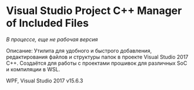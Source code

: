 ﻿# Visual Studio Project C++ Manager of Included Files

*В процессе, еще не рабочая версия*

Описание:
Утилита для удобного и быстрого добавления, редактирования файлов и структуры папок в проекте Visual Studio 2017 С++. 
Создаётся для работы с проектами прошивок для различных SoC и компиляции в WSL. 

WPF, Visual Studio 2017 v15.6.3